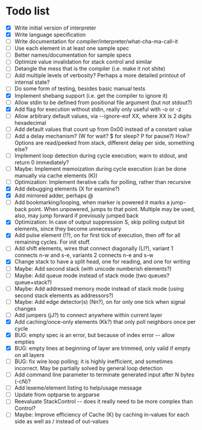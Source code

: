 # Todo list
- [x] Write initial version of interpreter
- [x] Write language specification
- [ ] Write documentation for compiler/interpreter/what-cha-ma-call-it
- [ ] Use each element in at least one sample spec
- [ ] Better names/documentation for sample specs
- [ ] Optimize value invalidation for stack control and similar
- [ ] Detangle the mess that is the compiler (i.e. make it not shite)
- [ ] Add multiple levels of verbosity? Perhaps a more detailed printout of internal state?
- [ ] Do some form of testing, besides basic manual tests
- [x] Implement shebang support (i.e. get the compiler to ignore it)
- [ ] Allow stdin to be defined from positional file argument (but not stdout?)
- [x] Add flag for execution without stdin, really only useful with -o or -z
- [ ] Allow arbitrary default values, via --ignore-eof XX, where XX is 2 digits hexadecimal
- [ ] Add default values that count up from 0x00 instead of a constant value
- [ ] Add a delay mechanism? (W for wait? $ for sleep? P for pause?) How? Options are read/peeked from stack, different delay per side, something else?
- [ ] Implement loop detection during cycle execution; warn to stdout, and return 0 immediately?
- [ ] Maybe: Implement memoization during cycle execution (can be done manually via cache elements (K))
- [ ] Optimization: Implement iterative calls for polling, rather than recursive
- [x] Add debugging elements (X for examine?)
- [x] Add mirrored adder, perhaps @
- [ ] Add bookmarking/looping, when marker is powered it marks a jump-back point. When unpowered, jumps to that point. Multiple may be used, also, may jump forward if previously jumped back
- [x] Optimization: In case of output suppression S, skip polling output bit elements, since they become unnecessary
- [x] Add pulse element (!?), on for first tick of execution, then off for all remaining cycles. For init stuff.
- [ ] Add shift elements, wires that connect diagonally (Ll?), variant 1 connects n-w and s-e, variants 2 connects n-e and s-w
- [x] Change stack to have a split head, one for reading, and one for writing
- [ ] Maybe: Add second stack (with unicode numberish elements?)
- [ ] Maybe: Add queue mode instead of stack mode (two queues? queue+stack?)
- [ ] Maybe: Add addressed memory mode instead of stack mode (using second stack elements as addressors?)
- [ ] Maybe: Add edge detector(s) (Nn?), on for only one tick when signal changes
- [ ] Add jumpers (jJ?) to connect anywhere within current layer
- [x] Add caching/once-only elements (Kk?) that only poll neighbors once per cycle
- [x] BUG: empty spec is an error, but because of index error -- allow empties
- [x] BUG: empty lines at beginning of layer are trimmed, only valid if empty on all layers
- [ ] BUG: fix wire loop polling; it is highly inefficient, and sometimes incorrect. May be partially solved by general loop detection
- [ ] Add command line parameter to terminate generated input after N bytes (-cN)?
- [ ] Add lexeme/element listing to help/usage message
- [ ] Update from optparse to argparse
- [ ] Reevaluate StackControl -- does it really need to be more complex than Control?
- [ ] Maybe: Improve efficiency of Cache (K) by caching in-values for each side as well as / instead of out-values
